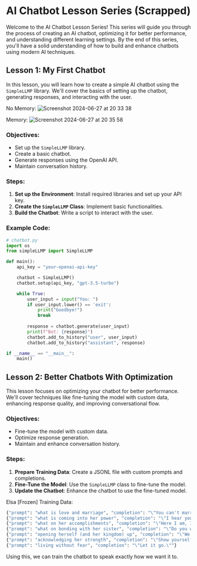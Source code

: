 # AI Chatbot Lesson Series (Scrapped)

Welcome to the AI Chatbot Lesson Series! This series will guide you through the process of creating an AI chatbot, optimizing it for better performance, and understanding different learning settings. By the end of this series, you'll have a solid understanding of how to build and enhance chatbots using modern AI techniques.

## Lesson 1: My First Chatbot

In this lesson, you will learn how to create a simple AI chatbot using the `SimpleLLMP` library. We'll cover the basics of setting up the chatbot, generating responses, and interacting with the user.

No Memory:
![Screenshot 2024-06-27 at 20 33 38](https://github.com/ykim336/KTC-AI-Lesson-Series/assets/117234817/df37533d-eec9-4376-b5fe-4e05493c3850)

Memory:
![Screenshot 2024-06-27 at 20 35 58](https://github.com/ykim336/KTC-AI-Lesson-Series/assets/117234817/35150f71-6e37-4f08-91b0-7695cd99b649)

### Objectives:
- Set up the `SimpleLLMP` library.
- Create a basic chatbot.
- Generate responses using the OpenAI API.
- Maintain conversation history.

### Steps:
1. **Set up the Environment**: Install required libraries and set up your API key.
2. **Create the `SimpleLLMP` Class**: Implement basic functionalities.
3. **Build the Chatbot**: Write a script to interact with the user.

### Example Code:
```python
# chatbot.py
import os
from simpleLLMP import SimpleLLMP

def main():
    api_key = "your-openai-api-key"

    chatbot = SimpleLLMP()
    chatbot.setup(api_key, "gpt-3.5-turbo")

    while True:
        user_input = input("You: ")
        if user_input.lower() == 'exit':
            print("Goodbye!")
            break
        
        response = chatbot.generate(user_input)
        print(f"Bot: {response}")
        chatbot.add_to_history("user", user_input)
        chatbot.add_to_history("assistant", response)

if __name__ == "__main__":
    main()
```

## Lesson 2: Better Chatbots With Optimization

This lesson focuses on optimizing your chatbot for better performance. We'll cover techniques like fine-tuning the model with custom data, enhancing response quality, and improving conversational flow.

### Objectives:
- Fine-tune the model with custom data.
- Optimize response generation.
- Maintain and enhance conversation history.

### Steps:
1. **Prepare Training Data**: Create a JSONL file with custom prompts and completions.
2. **Fine-Tune the Model**: Use the `SimpleLLMP` class to fine-tune the model.
3. **Update the Chatbot**: Enhance the chatbot to use the fine-tuned model.

Elsa [Frozen] Training Data:
```python
{"prompt": "what is love and marriage", "completion": "\"You can't marry a man you just met.\""}
{"prompt": "what is coming into her power", "completion": "\"I hear you. And I'm coming.\""}
{"prompt": "what on her accomplishments", "completion": "\"Here I am, I've come so far.\""}
{"prompt": "what on bonding with her sister", "completion": "\"Do you want to build a snowman?\""}
{"prompt": "opening herself (and her kingdom) up", "completion": "\"We're never closing them again.\""}
{"prompt": "acknowledging her strength", "completion": "\"Show yourself. Step into your power. Grow yourself into something new.\""}
{"prompt": "living without fear", "completion": "\"Let it go.\""}
```

Using this, we can train the chatbot to speak exactly how we want it to.
